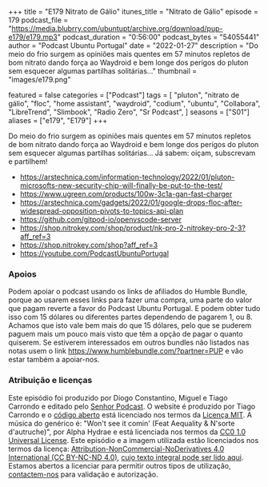 +++
title = "E179 Nitrato de Gálio"
itunes_title = "Nitrato de Gálio"
episode = 179
podcast_file = "https://media.blubrry.com/ubuntupt/archive.org/download/pup-e179/e179.mp3"
podcast_duration = "0:56:00"
podcast_bytes = "54055441"
author = "Podcast Ubuntu Portugal"
date = "2022-01-27"
description = "Do meio do frio surgem as opiniões mais quentes em 57 minutos repletos de bom nitrato dando força ao Waydroid e bem longe dos perigos do pluton sem esquecer algumas partilhas solitárias…"
thumbnail = "images/e179.png"

featured = false
categories = ["Podcast"]
tags = [
  "pluton",
  "nitrato de gálio",
  "floc",
  "home assistant",
  "waydroid",
  "codium",
  "ubuntu",
  "Collabora",
  "LibreTrend",
  "Slimbook",
  "Radio Zero",
  "Sr Podcast",
]
seasons = ["S01"]
aliases = ["e179", "E179"]
+++

Do meio do frio surgem as opiniões mais quentes em 57 minutos repletos de bom nitrato dando força ao Waydroid e bem longe dos perigos do pluton sem esquecer algumas partilhas solitárias…
Já sabem: oiçam, subscrevam e partilhem!

* https://arstechnica.com/information-technology/2022/01/pluton-microsofts-new-security-chip-will-finally-be-put-to-the-test/
* https://www.ugreen.com/products/100w-3c1a-gan-fast-charger
* https://arstechnica.com/gadgets/2022/01/google-drops-floc-after-widespread-opposition-pivots-to-topics-api-plan
* https://github.com/gitpod-io/openvscode-server
* https://shop.nitrokey.com/shop/product/nk-pro-2-nitrokey-pro-2-3?aff_ref=3
* https://shop.nitrokey.com/shop?aff_ref=3
* https://youtube.com/PodcastUbuntuPortugal


### Apoios
Podem apoiar o podcast usando os links de afiliados do Humble Bundle, porque ao usarem esses links para fazer uma compra, uma parte do valor que pagam reverte a favor do Podcast Ubuntu Portugal.
E podem obter tudo isso com 15 dólares ou diferentes partes dependendo de pagarem 1, ou 8.
Achamos que isto vale bem mais do que 15 dólares, pelo que se puderem paguem mais um pouco mais visto que têm a opção de pagar o quanto quiserem.
Se estiverem interessados em outros bundles não listados nas notas usem o link https://www.humblebundle.com/?partner=PUP e vão estar também a apoiar-nos.

### Atribuição e licenças
Este episódio foi produzido por Diogo Constantino, Miguel e Tiago Carrondo e editado pelo [Senhor Podcast](https://senhorpodcast.pt/).
O website é produzido por Tiago Carrondo e o [código aberto](https://gitlab.com/podcastubuntuportugal/website) está licenciado nos termos da [Licença MIT](https://gitlab.com/podcastubuntuportugal/website/main/LICENSE).
A música do genérico é: "Won't see it comin' (Feat Aequality & N'sorte d'autruche)", por Alpha Hydrae e está licenciada nos termos da [CC0 1.0 Universal License](https://creativecommons.org/publicdomain/zero/1.0/).
Este episódio e a imagem utilizada estão licenciados nos termos da licença: [Attribution-NonCommercial-NoDerivatives 4.0 International (CC BY-NC-ND 4.0)](https://creativecommons.org/licenses/by-nc-nd/4.0/), [cujo texto integral pode ser lido aqui](https://creativecommons.org/licenses/by-nc-nd/4.0/legalcode). Estamos abertos a licenciar para permitir outros tipos de utilização, [contactem-nos](https://podcastubuntuportugal.org/contactos) para validação e autorização.

